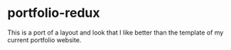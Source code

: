 # portfolio-redux

This is a port of a layout and look that I like better than the template of my current portfolio website.
